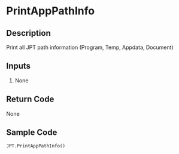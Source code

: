 # PrintAppPathInfo

## Description

Print all JPT path information (Program, Temp, Appdata, Document)

## Inputs

1.  None

## Return Code

None

## Sample Code

```python
JPT.PrintAppPathInfo()
```

